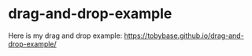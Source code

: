 # drag-and-drop-example

Here is my drag and drop example: https://tobybase.github.io/drag-and-drop-example/

